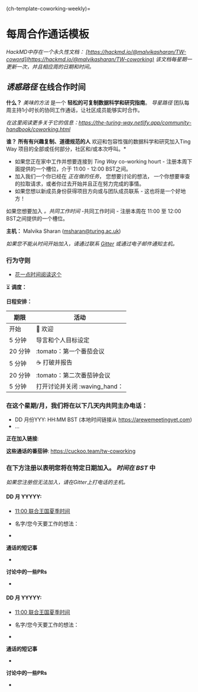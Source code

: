 (ch-template-coworking-weekly)=
# 每周合作通话模板

*HackMD中存在一个永久性文档： [https://hackmd.io/@malvikasharan/TW-coword](https://hackmd.io/@malvikasharan/TW-coworking) 该文档每星期一更新一次，并且相应周的日期和时间。*

## _诱惑路径_ 在线合作时间

**什么？** _美味的方法_ 是一个 **轻松的可复制数据科学和研究指南**。 _导星路径_ 团队每周主持1小时长的协同工作通话，让社区成员能够实时合作。

*在这里阅读更多关于它的信息：https://the-turing-way.netlify.app/community-handbook/coworking.html*

**谁？** **所有有兴趣复制、道德规范的人** 欢迎和包容性强的数据科学和研究加入Ting Way 项目的全部或任何部分，社区和/或本次呼叫。*
* 如果您正在家中工作并想要连接到 _Ting Way_ co-working hourt - 注册本周下面提供的一个槽位，介于 11:00 - 12:00 BST之间。
* 加入我们一个你已经在 _正在做的任务_， 您想要讨论的想法， 一个你想要审查的拉取请求，或者你过去开始并且正在努力完成的事情。
* 如果您想以新成员身份获得项目方向或与团队成员联系 - 这也将是一个好地方！

如果您想要加入 _。共同工作时间_ -共同工作时间 - 注册本周在 11:00 至 12:00 BST之间提供的一个槽位。

**主机：** Malvika Sharan (msharan@turing.ac.uk)

*如果您不能从时间开始加入，请通过联系 [Gitter](https://gitter.im/alan-turing-institute/the-turing-way) 或通过电子邮件通知主机。*

### 行为守则

* [花一点时间阅读这个](https://github.com/alan-turing-institute/the-turing-way/blob/main/CODE_OF_CONDUCT.md)

:hourglass_flowing_sand: **调度：**

**日程安排：**

| 期限    | 活动                    |
| ----- | --------------------- |
| 开始    | 👋 欢迎                  |
| 5 分钟  | 导言和个人目标设定             |
| 20 分钟 | :tomato：第一个番茄会议       |
| 5 分钟  | ☕ 打破并报告               |
| 20 分钟 | :tomato：第二次番茄钟会议      |
| 5 分钟  | 打开讨论并关闭 :waving_hand： |

### 在这个星期/月，我们将在以下几天内共同主办电话：

- DD 月份YYY: HH:MM BST (本地时间链接从 https://arewemeetingyet.com)
- ...

**正在加入链接**: <Provide a Zoom link>

**这些通话的番茄钟**: https://cuckoo.team/tw-coworking

### 在下方注册以表明您将在特定日期加入。 *时间在 BST* 中

*如果您注册但无法加入，请在Gitter上打电话的主机。*

#### DD 月 YYYYY:

- [11:00 联合王国夏季时间](https://arewemeetingyet.com/London/2020-06-02/11:00/TW-coworking)

- 名字/您今天要工作的想法：
-

**通话的短记事**

-

**讨论中的一些PRs**

-

#### DD 月 YYYYY:

- [11:00 联合王国夏季时间](https://arewemeetingyet.com/London/2020-06-02/11:00/TW-coworking)

- 名字/您今天要工作的想法：
-

**通话的短记事**

-

**讨论中的一些PRs**

-
